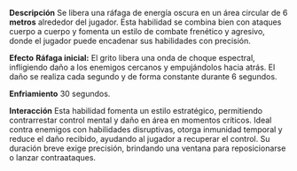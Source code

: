 **Descripción** 
Se libera una ráfaga de energía oscura en un área circular de 6 **metros** alrededor del jugador. Esta habilidad se combina bien con ataques cuerpo a cuerpo y fomenta un estilo de combate frenético y agresivo, donde el jugador puede encadenar sus habilidades con precisión. 

**Efecto**
**Ráfaga inicial:** El grito libera una onda de choque espectral, infligiendo daño a los enemigos cercanos y empujándolos hacia atrás. El daño se realiza cada segundo y de forma constante durante 6 segundos.

**Enfriamiento**
30 segundos.

**Interacción** 
Esta habilidad fomenta un estilo estratégico, permitiendo contrarrestar control mental y daño en área en momentos críticos. Ideal contra enemigos con habilidades disruptivas, otorga inmunidad temporal y reduce el daño recibido, ayudando al jugador a recuperar el control. Su duración breve exige precisión, brindando una ventana para reposicionarse o lanzar contraataques. 